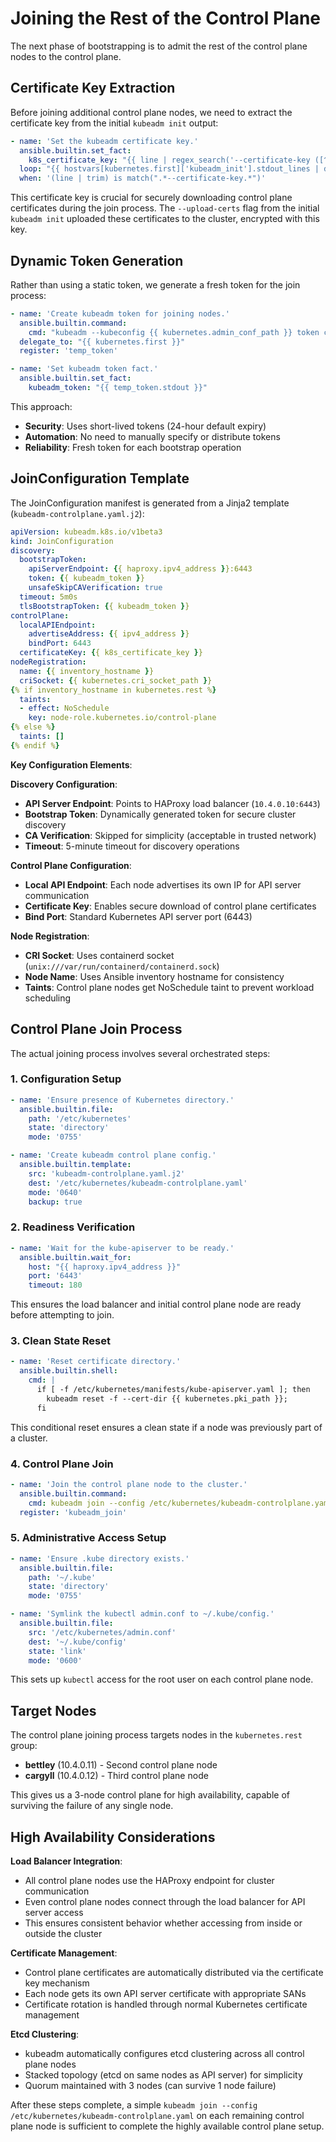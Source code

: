 # Joining the Rest of the Control Plane

The next phase of bootstrapping is to admit the rest of the control plane nodes to the control plane.

## Certificate Key Extraction

Before joining additional control plane nodes, we need to extract the certificate key from the initial `kubeadm init` output:

```yaml
- name: 'Set the kubeadm certificate key.'
  ansible.builtin.set_fact:
    k8s_certificate_key: "{{ line | regex_search('--certificate-key ([^ ]+)', '\\1') | first }}"
  loop: "{{ hostvars[kubernetes.first]['kubeadm_init'].stdout_lines | default([]) }}"
  when: '(line | trim) is match(".*--certificate-key.*")'
```

This certificate key is crucial for securely downloading control plane certificates during the join process. The `--upload-certs` flag from the initial `kubeadm init` uploaded these certificates to the cluster, encrypted with this key.

## Dynamic Token Generation

Rather than using a static token, we generate a fresh token for the join process:

```yaml
- name: 'Create kubeadm token for joining nodes.'
  ansible.builtin.command:
    cmd: "kubeadm --kubeconfig {{ kubernetes.admin_conf_path }} token create"
  delegate_to: "{{ kubernetes.first }}"
  register: 'temp_token'

- name: 'Set kubeadm token fact.'
  ansible.builtin.set_fact:
    kubeadm_token: "{{ temp_token.stdout }}"
```

This approach:
- **Security**: Uses short-lived tokens (24-hour default expiry)
- **Automation**: No need to manually specify or distribute tokens
- **Reliability**: Fresh token for each bootstrap operation

## JoinConfiguration Template

The JoinConfiguration manifest is generated from a Jinja2 template (`kubeadm-controlplane.yaml.j2`):

```yaml
apiVersion: kubeadm.k8s.io/v1beta3
kind: JoinConfiguration
discovery:
  bootstrapToken:
    apiServerEndpoint: {{ haproxy.ipv4_address }}:6443
    token: {{ kubeadm_token }}
    unsafeSkipCAVerification: true
  timeout: 5m0s
  tlsBootstrapToken: {{ kubeadm_token }}
controlPlane:
  localAPIEndpoint:
    advertiseAddress: {{ ipv4_address }}
    bindPort: 6443
  certificateKey: {{ k8s_certificate_key }}
nodeRegistration:
  name: {{ inventory_hostname }}
  criSocket: {{ kubernetes.cri_socket_path }}
{% if inventory_hostname in kubernetes.rest %}
  taints:
  - effect: NoSchedule
    key: node-role.kubernetes.io/control-plane
{% else %}
  taints: []
{% endif %}
```

**Key Configuration Elements**:

**Discovery Configuration**:
- **API Server Endpoint**: Points to HAProxy load balancer (`10.4.0.10:6443`)
- **Bootstrap Token**: Dynamically generated token for secure cluster discovery
- **CA Verification**: Skipped for simplicity (acceptable in trusted network)
- **Timeout**: 5-minute timeout for discovery operations

**Control Plane Configuration**:
- **Local API Endpoint**: Each node advertises its own IP for API server communication
- **Certificate Key**: Enables secure download of control plane certificates
- **Bind Port**: Standard Kubernetes API server port (6443)

**Node Registration**:
- **CRI Socket**: Uses containerd socket (`unix:///var/run/containerd/containerd.sock`)
- **Node Name**: Uses Ansible inventory hostname for consistency
- **Taints**: Control plane nodes get NoSchedule taint to prevent workload scheduling

## Control Plane Join Process

The actual joining process involves several orchestrated steps:

### 1. Configuration Setup

```yaml
- name: 'Ensure presence of Kubernetes directory.'
  ansible.builtin.file:
    path: '/etc/kubernetes'
    state: 'directory'
    mode: '0755'

- name: 'Create kubeadm control plane config.'
  ansible.builtin.template:
    src: 'kubeadm-controlplane.yaml.j2'
    dest: '/etc/kubernetes/kubeadm-controlplane.yaml'
    mode: '0640'
    backup: true
```

### 2. Readiness Verification

```yaml
- name: 'Wait for the kube-apiserver to be ready.'
  ansible.builtin.wait_for:
    host: "{{ haproxy.ipv4_address }}"
    port: '6443'
    timeout: 180
```

This ensures the load balancer and initial control plane node are ready before attempting to join.

### 3. Clean State Reset

```yaml
- name: 'Reset certificate directory.'
  ansible.builtin.shell:
    cmd: |
      if [ -f /etc/kubernetes/manifests/kube-apiserver.yaml ]; then
        kubeadm reset -f --cert-dir {{ kubernetes.pki_path }};
      fi
```

This conditional reset ensures a clean state if a node was previously part of a cluster.

### 4. Control Plane Join

```yaml
- name: 'Join the control plane node to the cluster.'
  ansible.builtin.command:
    cmd: kubeadm join --config /etc/kubernetes/kubeadm-controlplane.yaml
  register: 'kubeadm_join'
```

### 5. Administrative Access Setup

```yaml
- name: 'Ensure .kube directory exists.'
  ansible.builtin.file:
    path: '~/.kube'
    state: 'directory'
    mode: '0755'

- name: 'Symlink the kubectl admin.conf to ~/.kube/config.'
  ansible.builtin.file:
    src: '/etc/kubernetes/admin.conf'
    dest: '~/.kube/config'
    state: 'link'
    mode: '0600'
```

This sets up `kubectl` access for the root user on each control plane node.

## Target Nodes

The control plane joining process targets nodes in the `kubernetes.rest` group:
- **bettley** (10.4.0.11) - Second control plane node
- **cargyll** (10.4.0.12) - Third control plane node

This gives us a 3-node control plane for high availability, capable of surviving the failure of any single node.

## High Availability Considerations

**Load Balancer Integration**:
- All control plane nodes use the HAProxy endpoint for cluster communication
- Even control plane nodes connect through the load balancer for API server access
- This ensures consistent behavior whether accessing from inside or outside the cluster

**Certificate Management**:
- Control plane certificates are automatically distributed via the certificate key mechanism
- Each node gets its own API server certificate with appropriate SANs
- Certificate rotation is handled through normal Kubernetes certificate management

**Etcd Clustering**:
- kubeadm automatically configures etcd clustering across all control plane nodes
- Stacked topology (etcd on same nodes as API server) for simplicity
- Quorum maintained with 3 nodes (can survive 1 node failure)

After these steps complete, a simple `kubeadm join --config /etc/kubernetes/kubeadm-controlplane.yaml` on each remaining control plane node is sufficient to complete the highly available control plane setup.
